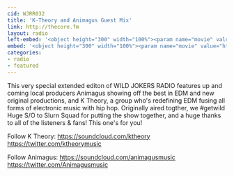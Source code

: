 ```yaml
---
cid: WJRR032
title: 'K-Theory and Animagus Guest Mix'
link: http://thecore.fm
layout: radio
left-embed: '<object height="300" width="100%"><param name="movie" value="http://www.house-mixes.com/swf/share/shareLoader.swf?feed=http://www.house-mixes.com/ShareWidget/SingleAudioFeed/audios-407239"><param name="allowFullScreen" value="true"><param name="wmode" value="opaque"><param name="allowscriptaccess" value="always"><embed src="http://www.house-mixes.com/swf/share/shareLoader.swf?feed=http://www.house-mixes.com/ShareWidget/SingleAudioFeed/audios-407239" type="application/x-shockwave-flash" wmode="opaque" allowscriptaccess="always" allowfullscreen="true" height="300" width="480"></object>'
embed: '<object height="300" width="100%"><param name="movie" value="http://www.house-mixes.com/swf/share/shareLoader.swf?feed=http://www.house-mixes.com/ShareWidget/SingleAudioFeed/audios-407245"><param name="allowFullScreen" value="true"><param name="wmode" value="opaque"><param name="allowscriptaccess" value="always"><embed src="http://www.house-mixes.com/swf/share/shareLoader.swf?feed=http://www.house-mixes.com/ShareWidget/SingleAudioFeed/audios-407245" type="application/x-shockwave-flash" wmode="opaque" allowscriptaccess="always" allowfullscreen="true" height="500" width="500"></object>'
categories:
- radio
- featured
---
```

This very special extended editon of WILD JOKERS RADIO features up and coming local producers Animagus showing off the best in EDM and new original productions, and K Theory, a group who's redefining EDM fusing all forms of electronic music with hip hop. Originally aired togther, we #getwild  Huge S/O to Slurn Squad for putting the show together, and a huge thanks to all of the listeners & fans! This one's for you!

Follow K Theory:
https://soundcloud.com/ktheory
https://twitter.com/ktheorymusic

Follow Animagus:
https://soundcloud.com/animagusmusic
https://twitter.com/Animagusmusic
